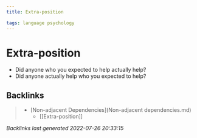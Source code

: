 ```yaml
---
title: Extra-position

tags: language psychology 
---
```


# Extra-position
- Did anyone who you expected to help actually help?
- Did anyone actually help who you expected to help?
































































## Backlinks

> - [Non-adjacent Dependencies](Non-adjacent dependencies.md)
>   - [[Extra-position]]

_Backlinks last generated 2022-07-26 20:33:15_
